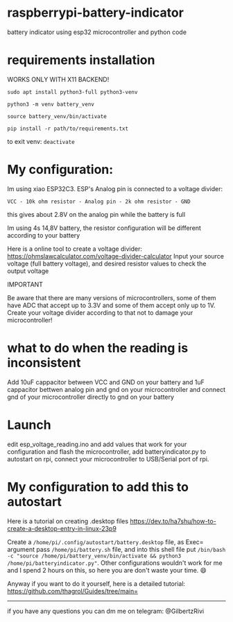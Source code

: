 # raspberrypi-battery-indicator
battery indicator using esp32 microcontroller and python code

# requirements installation
WORKS ONLY WITH X11 BACKEND!

```sudo apt install python3-full python3-venv``` 

```python3 -m venv battery_venv```

```source battery_venv/bin/activate```

```pip install -r path/to/requirements.txt```

to exit venv: ```deactivate```

# My configuration:
Im using xiao ESP32C3. 
ESP's Analog pin is connected to a voltage divider:

```VCC - 10k ohm resistor - Analog pin - 2k ohm resistor - GND```

this gives about 2.8V on the analog pin while the battery is full

Im using 4s 14,8V battery, the resistor configuration will be different according to your battery

Here is a online tool to create a voltage divider: https://ohmslawcalculator.com/voltage-divider-calculator Input your source voltage (full battery voltage), and desired resistor values to check the output voltage

IMPORTANT 

Be aware that there are many versions of microcontrollers, some of them have ADC that accept up to 3.3V and some of them accept only up to 1V. Create your voltage divider according to that not to damage your microcontroller!

# what to do when the reading is inconsistent
Add 10uF cappacitor between VCC and GND on your battery and 1uF cappacitor bettwen analog pin and gnd on your microcontroller and connect gnd of your microcontroller directly to gnd on your battery

# Launch 
edit esp_voltage_reading.ino and add values that work for your configuration and flash the microcontroller, add batteryindicator.py to autostart on rpi, connect your microcontroller to USB/Serial port of rpi.

# My configuration to add this to autostart
Here is a tutorial on creating .desktop files https://dev.to/ha7shu/how-to-create-a-desktop-entry-in-linux-23p9

Create a ```/home/pi/.config/autostart/battery.desktop``` file, as Exec= argument pass ```/home/pi/battery.sh``` file, and into this shell file put ```/bin/bash -c "source /home/pi/battery_venv/bin/activate && python3 /home/pi/batteryindicator.py"```. Other configurations wouldn't work for me and I spend 2 hours on this, so here you are don't waste your time. 😄

Anyway if you want to do it yourself, here is a detailed tutorial: https://github.com/thagrol/Guides/tree/main=

----------------------------------

if you have any questions you can dm me on telegram: @GilbertzRivi
